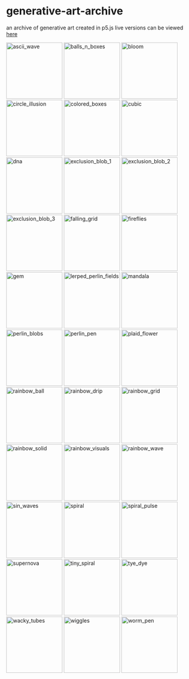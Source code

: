 # generative-art-archive
an archive of generative art created in p5.js
live versions can be viewed [here](https://www.openprocessing.org/user/134483)

<img src="ascii_wave/thumbnail.PNG" alt="ascii_wave" style="width:150"/>
<img src="balls_n_boxes/thumbnail.PNG" alt="balls_n_boxes" style="width:150"/>
<img src="bloom/thumbnail.PNG" alt="bloom" style="width:150"/>
<img src="circle_illusion/thumbnail.PNG" alt="circle_illusion" style="width:150"/>
<img src="colored_boxes/thumbnail.PNG" alt="colored_boxes" style="width:150"/>
<img src="cubic/thumbnail.PNG" alt="cubic" style="width:150"/>
<img src="dna/thumbnail.PNG" alt="dna" style="width:150;"/>
<img src="exclusion_blob_1/thumbnail.PNG" alt="exclusion_blob_1" style="width:150"/>
<img src="exclusion_blob_2/thumbnail.PNG" alt="exclusion_blob_2" style="width:150"/>
<img src="exclusion_blob_3/thumbnail.PNG" alt="exclusion_blob_3" style="width:150"/>
<img src="falling_grid/thumbnail.PNG" alt="falling_grid" style="width:150"/>
<img src="fireflies/thumbnail.PNG" alt="fireflies" style="width:150"/>
<img src="gem/thumbnail.PNG" alt="gem" style="width:150"/>
<img src="lerped_perlin_fields/thumbnail.PNG" alt="lerped_perlin_fields" style="width:150"/>
<img src="mandala/thumbnail.PNG" alt="mandala" style="width:150"/>
<img src="perlin_blobs/thumbnail.PNG" alt="perlin_blobs" style="width:150"/>
<img src="perlin_pen/thumbnail.PNG" alt="perlin_pen" style="width:150"/>
<img src="plaid_flower/thumbnail.PNG" alt="plaid_flower" style="width:150"/>
<img src="rainbow_ball/thumbnail.PNG" alt="rainbow_ball" style="width:150"/>
<img src="rainbow_drip/thumbnail.PNG" alt="rainbow_drip" style="width:150"/>
<img src="rainbow_grid/thumbnail.PNG" alt="rainbow_grid" style="width:150"/>
<img src="rainbow_solid/thumbnail.PNG" alt="rainbow_solid" style="width:150"/>
<img src="rainbow_visuals/thumbnail.PNG" alt="rainbow_visuals" style="width:150"/>
<img src="rainbow_wave/thumbnail.PNG" alt="rainbow_wave" style="width:150"/>
<img src="sin_waves/thumbnail.PNG" alt="sin_waves" style="width:150"/>
<img src="spiral/thumbnail.PNG" alt="spiral" style="width:150"/>
<img src="spiral_pulse/thumbnail.PNG" alt="spiral_pulse" style="width:150"/>
<img src="supernova/thumbnail.PNG" alt="supernova" style="width:150"/>
<img src="tiny_spiral/thumbnail.PNG" alt="tiny_spiral" style="width:150"/>
<img src="tye_dye/thumbnail.PNG" alt="tye_dye" style="width:150"/>
<img src="wacky_tubes/thumbnail.PNG" alt="wacky_tubes" style="width:150"/>
<img src="wiggles/thumbnail.PNG" alt="wiggles" style="width:150"/>
<img src="worm_pen/thumbnail.PNG" alt="worm_pen" style="width:150"/>
